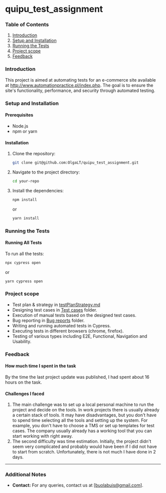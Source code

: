 # quipu_test_assignment

### Table of Contents
1. [Introduction](#introduction)
2. [Setup and Installation](#setup-and-installation)
3. [Running the Tests](#running-the-tests)
4. [Project scope](#project-scope)
5. [Feedback](#feedback)


### Introduction
This project is aimed at automating tests for an e-commerce site available at http://www.automationpractice.pl/index.php. The goal is to ensure the site's functionality, performance, and security through automated testing.

### Setup and Installation

#### Prerequisites
- Node.js
- npm or yarn

#### Installation
1. Clone the repository:
    ```sh
    git clone git@github.com:OlgaLT/quipu_test_assignment.git
    ```
2. Navigate to the project directory:
    ```sh
    cd your-repo
    ```
3. Install the dependencies:
    ```sh
    npm install
    ```
   or
    ```sh
    yarn install
    ```

### Running the Tests

#### Running All Tests
To run all the tests:
```sh
npx cypress open 
```
or
```sh
yarn cypress open
```

### Project scope
- Test plan & strategy in [testPlanStrategy.md](https://github.com/OlgaLT/quipu_test_assignment/blob/main/Test%20cases/testPlanStrategy.md)
- Designing test cases in [Test cases](https://github.com/OlgaLT/quipu_test_assignment/blob/3d0f620418fb2110e0517148e690864981b7281f/Test%20cases) folder.
- Execution of manual tests based on the designed test cases.
- Bug reporting in [Bug reports](https://github.com/OlgaLT/quipu_test_assignment/blob/3d0f620418fb2110e0517148e690864981b7281f/Bug%20reports) folder.
- Writing and running automated tests in Cypress.
- Executing tests in different browsers (chrome, firefox).
- Testing of various types including E2E, Functional, Navigation and Usability.

### Feedback

#### How much time I spent in the task
By the time the last project update was published, I had spent about 16 hours on the task.

#### Challenges I faced
1. The main challenge was to set up a local personal machine to run the project and decide on the tools. In work projects there is usually already a certain stack of tools. It may have disadvantages, but you don't have to spend time selecting all the tools and setting up the system.  For example, you don't have to choose a TMS or set up templates for test cases. The company usually already has a working tool that you can start working with right away.
2. The second difficulty was time estimation. Initially, the project didn't seem very complicated and probably would have been if I did not have to start from scratch. Unfortunately, there is not much I have done in 2 days.


---

### Additional Notes
- **Contact:** For any queries, contact us at [buolabuis@gmail.com].
